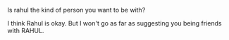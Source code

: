 Is rahul the kind of person you want to be with?

I think Rahul is okay.
But I won't go as far as suggesting you being friends with RAHUL.
